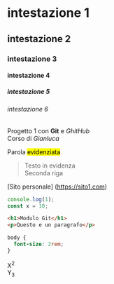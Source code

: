 # intestazione 1

## intestazione 2

### intestazione 3

#### intestazione 4

##### intestazione 5

###### intestazione 6

Progetto 1 con **Git** e _GhitHub_ <br> Corso di _Gianluca_

Parola <mark>evidenziata</mark>

> Testo in evidenza  
> Seconda riga

[Sito personale] (https://sito1.com)

```js
console.log(1);
const x = 10;
```

```html
<h1>Modulo Git</h1>
<p>Questo e un paragrafo</p>
```

```css
body {
  font-size: 2rem;
}
```

X<sup>2</sup>  
Y<sub>3</sub>
